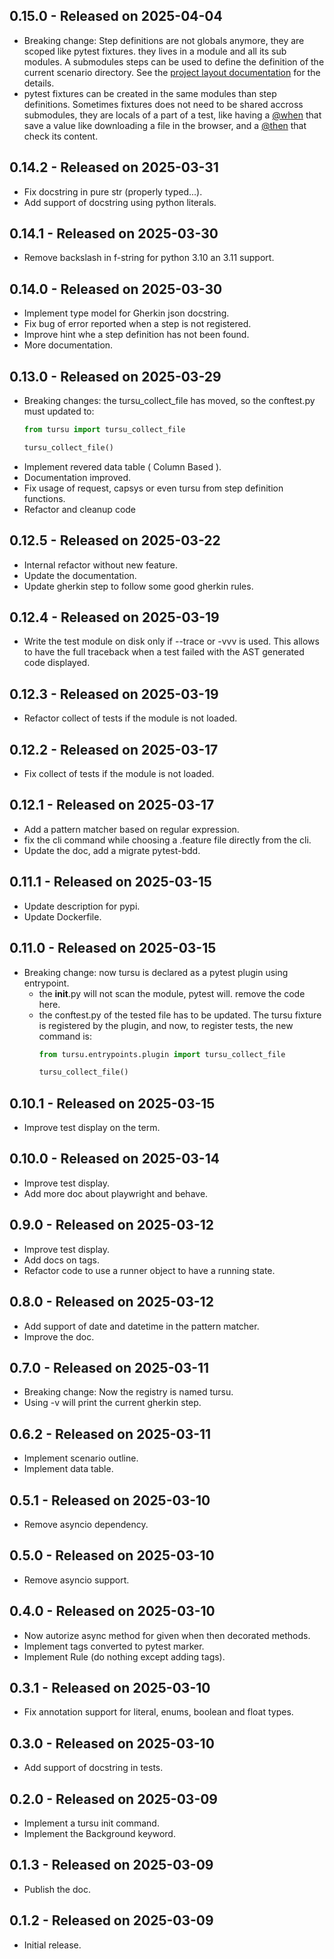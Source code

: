 0.15.0 - Released on 2025-04-04
-------------------------------
* Breaking change: Step definitions are not globals anymore,
  they are scoped like pytest fixtures. they lives in a module and all its sub modules.
  A submodules steps can be used to define the definition of the current scenario directory.
  See the [project layout documentation](#(project-layout)) for the details.
* pytest fixtures can be created in the same modules than step definitions.
  Sometimes fixtures does not need to be shared accross submodules, they are locals of a
  part of a test, like having a [@when](#tursu.when) that save a value like downloading a file in the browser,
  and a [@then](#tursu.then) that check its content.

0.14.2 - Released on 2025-03-31
-------------------------------
* Fix docstring in pure str (properly typed...).
* Add support of docstring using python literals.

0.14.1 - Released on 2025-03-30
-------------------------------
* Remove backslash in f-string for python 3.10 an 3.11 support.

0.14.0 - Released on 2025-03-30
-------------------------------
* Implement type model for Gherkin json docstring.
* Fix bug of error reported when a step is not registered.
* Improve hint whe a step definition has not been found.
* More documentation.

0.13.0 - Released on 2025-03-29
-------------------------------
* Breaking changes: the tursu_collect_file has moved, so the conftest.py
  must updated to:
    ```python
    from tursu import tursu_collect_file

    tursu_collect_file()
    ```
* Implement revered data table ( Column Based ).
* Documentation improved.
* Fix usage of request, capsys or even tursu from step definition functions.
* Refactor and cleanup code

0.12.5 - Released on 2025-03-22
-------------------------------
* Internal refactor without new feature.
* Update the documentation.
* Update gherkin step to follow some good gherkin rules.

0.12.4 - Released on 2025-03-19
-------------------------------
* Write the test module on disk only if --trace or -vvv is used.
  This allows to have the full traceback when a test failed with the AST generated code
  displayed.

0.12.3 - Released on 2025-03-19
-------------------------------
* Refactor collect of tests if the module is not loaded.

0.12.2 - Released on 2025-03-17
-------------------------------
* Fix collect of tests if the module is not loaded.

0.12.1 - Released on 2025-03-17
-------------------------------
* Add a pattern matcher based on regular expression.
* fix the cli command while choosing a .feature file directly from the cli.
* Update the doc, add a migrate pytest-bdd.

0.11.1 - Released on 2025-03-15
-------------------------------
* Update description for pypi.
* Update Dockerfile.

0.11.0 - Released on 2025-03-15
-------------------------------
* Breaking change: now tursu is declared as a pytest plugin using entrypoint.
  * the __init__.py will not scan the module, pytest will.
    remove the code here.
  * the conftest.py of the tested file has to be updated.
    The tursu fixture is registered by the plugin, and now, to register tests,
    the new command is:
    ```python
    from tursu.entrypoints.plugin import tursu_collect_file

    tursu_collect_file()
    ```

0.10.1 - Released on 2025-03-15
-------------------------------
* Improve test display on the term.

0.10.0 - Released on 2025-03-14
-------------------------------
* Improve test display.
* Add more doc about playwright and behave.

0.9.0 - Released on 2025-03-12
------------------------------
* Improve test display.
* Add docs on tags.
* Refactor code to use a runner object to have a running state.

0.8.0 - Released on 2025-03-12
------------------------------
* Add support of date and datetime in the pattern matcher.
* Improve the doc.

0.7.0 - Released on 2025-03-11
------------------------------
* Breaking change: Now the registry is named tursu.
* Using -v will print the current gherkin step.

0.6.2 - Released on 2025-03-11
------------------------------
* Implement scenario outline.
* Implement data table.

0.5.1 - Released on 2025-03-10
------------------------------
* Remove asyncio dependency.

0.5.0 - Released on 2025-03-10
------------------------------
* Remove asyncio support.

0.4.0 - Released on 2025-03-10
------------------------------
* Now autorize async method for given when then decorated methods.
* Implement tags converted to pytest marker.
* Implement Rule (do nothing except adding tags).

0.3.1 - Released on 2025-03-10
------------------------------
* Fix annotation support for literal, enums, boolean and float types.

0.3.0 - Released on 2025-03-10
------------------------------
* Add support of docstring in tests.

0.2.0 - Released on 2025-03-09
------------------------------
* Implement a tursu init command.
* Implement the Background keyword.

0.1.3 - Released on 2025-03-09
------------------------------
* Publish the doc.

0.1.2 - Released on 2025-03-09
------------------------------
* Initial release.
